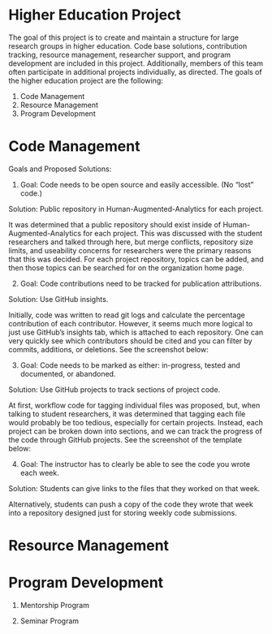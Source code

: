 # Higher Education Project

The goal of this project is to create and maintain a structure for large research groups in higher education. Code base solutions, contribution tracking, resource management, researcher support, and program development are included in this project. Additionally, members of this team often participate in additional projects individually, as directed. The goals of the higher education project are the following:

1) Code Management
2) Resource Management
3) Program Development

# Code Management

Goals and Proposed Solutions:

1) Goal: Code needs to be open source and easily accessible. (No “lost” code.)

Solution: Public repository in Human-Augmented-Analytics for each project.

It was determined that a public repository should exist inside of Human-Augmented-Analytics for each project. This was discussed with the student researchers and talked through here, but merge conflicts, repository size limits, and useability concerns for researchers were the primary reasons that this was decided. For each project repository, topics can be added, and then those topics can be searched for on the organization home page.

2) Goal: Code contributions need to be tracked for publication attributions. 

Solution: Use GitHub insights.

Initially, code was written to read git logs and calculate the percentage contribution of each contributor. However, it seems much more logical to just use GitHub’s insights tab, which is attached to each repository. One can very quickly see which contributors should be cited and you can filter by commits, additions, or deletions. See the screenshot below:

3) Goal: Code needs to be marked as either: in-progress, tested and documented, or abandoned.

Solution: Use GitHub projects to track sections of project code.

At first, workflow code for tagging individual files was proposed, but, when talking to student researchers, it was determined that tagging each file would probably be too tedious, especially for certain projects. Instead, each project can be broken down into sections, and we can track the progress of the code through GitHub projects. See the screenshot of the template below:

4) Goal: The instructor has to clearly be able to see the code you wrote each week. 

Solution: Students can give links to the files that they worked on that week.

Alternatively, students can push a copy of the code they wrote that week into a repository designed just for storing weekly code submissions.

# Resource Management

# Program Development

1) Mentorship Program

2) Seminar Program